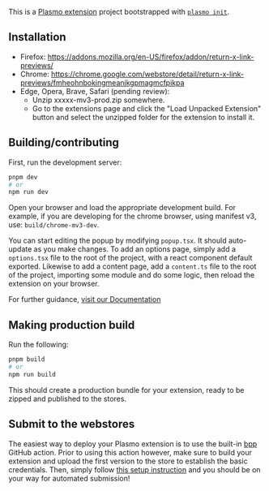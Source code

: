 This is a [Plasmo extension](https://docs.plasmo.com/) project bootstrapped with [`plasmo init`](https://www.npmjs.com/package/plasmo).

## Installation

- Firefox: https://addons.mozilla.org/en-US/firefox/addon/return-x-link-previews/
- Chrome: https://chrome.google.com/webstore/detail/return-x-link-previews/fmheohnbokingmeanjkgpmagmcfpikpa
- Edge, Opera, Brave, Safari (pending review):
  - Unzip xxxxx-mv3-prod.zip somewhere.
  - Go to the extensions page and click the "Load Unpacked Extension" button and select the unzipped folder for the extension to install it.


## Building/contributing

First, run the development server:

```bash
pnpm dev
# or
npm run dev
```

Open your browser and load the appropriate development build. For example, if you are developing for the chrome browser, using manifest v3, use: `build/chrome-mv3-dev`.

You can start editing the popup by modifying `popup.tsx`. It should auto-update as you make changes. To add an options page, simply add a `options.tsx` file to the root of the project, with a react component default exported. Likewise to add a content page, add a `content.ts` file to the root of the project, importing some module and do some logic, then reload the extension on your browser.

For further guidance, [visit our Documentation](https://docs.plasmo.com/)

## Making production build

Run the following:

```bash
pnpm build
# or
npm run build
```

This should create a production bundle for your extension, ready to be zipped and published to the stores.

## Submit to the webstores

The easiest way to deploy your Plasmo extension is to use the built-in [bpp](https://bpp.browser.market) GitHub action. Prior to using this action however, make sure to build your extension and upload the first version to the store to establish the basic credentials. Then, simply follow [this setup instruction](https://docs.plasmo.com/framework/workflows/submit) and you should be on your way for automated submission!
